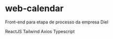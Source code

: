 # web-calendar

Front-end para etapa de processo da empresa Diel

ReactJS
Tailwind
Axios
Typescript
